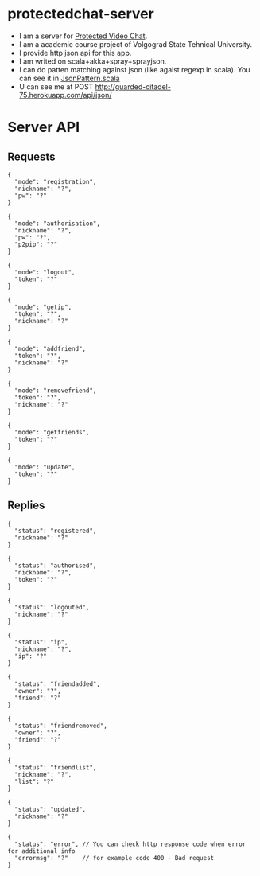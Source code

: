 protectedchat-server
====================

* I am a server for [Protected Video Chat](https://bitbucket.org/gvterechov/protected-video-chat).
* I am a academic course project of Volgograd State Tehnical University.
* I provide http json api for this app.
* I am writed on scala+akka+spray+sprayjson.
* I can do patten matching against json (like agaist regexp in scala). You can see it in [JsonPattern.scala](https://github.com/pahomovda/protectedchat-server/blob/master/src/main/scala/util/JsonPattern.scala)
* U can see me at POST http://guarded-citadel-75.herokuapp.com/api/json/

Server API
====================

Requests
--------------------
```
{
  "mode": "registration",
  "nickname": "?",
  "pw": "?"
}

{
  "mode": "authorisation",
  "nickname": "?",
  "pw": "?",
  "p2pip": "?"
}

{
  "mode": "logout",
  "token": "?"
}

{
  "mode": "getip",
  "token": "?",
  "nickname": "?"
}

{
  "mode": "addfriend",
  "token": "?",
  "nickname": "?"
}

{
  "mode": "removefriend",
  "token": "?",
  "nickname": "?"
}

{
  "mode": "getfriends",
  "token": "?"
}

{
  "mode": "update",
  "token": "?"
}
```

Replies
--------------------

```
{
  "status": "registered",
  "nickname": "?"
}

{
  "status": "authorised",
  "nickname": "?",
  "token": "?"
}

{
  "status": "logouted",
  "nickname": "?"
}

{
  "status": "ip",
  "nickname": "?",
  "ip": "?"
}

{
  "status": "friendadded",
  "owner": "?",
  "friend": "?"
}

{
  "status": "friendremoved",
  "owner": "?",
  "friend": "?"
}

{
  "status": "friendlist",
  "nickname": "?",
  "list": "?"
}

{
  "status": "updated",
  "nickname": "?"
}

{
  "status": "error", // You can check http response code when error for additional info
  "errormsg": "?"    // for example code 400 - Bad request
}
```
